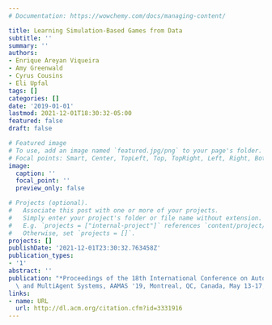```yaml
---
# Documentation: https://wowchemy.com/docs/managing-content/

title: Learning Simulation-Based Games from Data
subtitle: ''
summary: ''
authors:
- Enrique Areyan Viqueira
- Amy Greenwald
- Cyrus Cousins
- Eli Upfal
tags: []
categories: []
date: '2019-01-01'
lastmod: 2021-12-01T18:30:32-05:00
featured: false
draft: false

# Featured image
# To use, add an image named `featured.jpg/png` to your page's folder.
# Focal points: Smart, Center, TopLeft, Top, TopRight, Left, Right, BottomLeft, Bottom, BottomRight.
image:
  caption: ''
  focal_point: ''
  preview_only: false

# Projects (optional).
#   Associate this post with one or more of your projects.
#   Simply enter your project's folder or file name without extension.
#   E.g. `projects = ["internal-project"]` references `content/project/deep-learning/index.md`.
#   Otherwise, set `projects = []`.
projects: []
publishDate: '2021-12-01T23:30:32.763458Z'
publication_types:
- '1'
abstract: ''
publication: "*Proceedings of the 18th International Conference on Autonomous Agents\
  \ and MultiAgent Systems, AAMAS '19, Montreal, QC, Canada, May 13-17, 2019*"
links:
- name: URL
  url: http://dl.acm.org/citation.cfm?id=3331916
---
```

